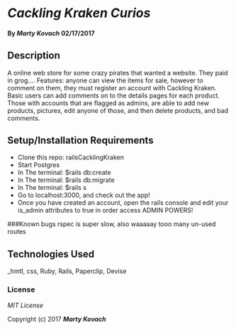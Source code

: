 # _Cackling Kraken Curios_

#### By *Marty Kovach* 02/17/2017


## Description
  A online web store for some crazy pirates that wanted a website. They paid in grog....
  Features: anyone can view the items for sale, however to comment on them, they must register an account with Cackling Kraken. Basic users can add comments on to the details pages for each product.  Those with accounts that are flagged as admins, are able to add new products, pictures, edit anyone of those, and then delete products, and bad comments.

## Setup/Installation Requirements

* Clone this repo: railsCacklingKraken
* Start Postgres
* In The terminal: $rails db:create
* In The terminal: $rails db:migrate
* In The terminal: $rails s
* Go to localhost:3000, and check out the app!
* Once you have created an account, open the rails console and edit your is_admin attributes to true in order access ADMIN POWERS!

###Known bugs
  rspec is super slow, also waaaaay tooo many un-used routes

## Technologies Used

_hmtl, css, Ruby, Rails, Paperclip, Devise

### License

*MIT License*

Copyright (c) 2017 **_Marty Kovach_**
